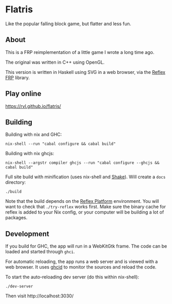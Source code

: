 # Flatris

Like the popular falling block game, but flatter and less fun.

## About

This is a FRP reimplementation of a little game I wrote a long time
ago.

The original was written in C++ using OpenGL.

This version is written in Haskell using SVG in a web browser, via the
[Reflex FRP](reflex) library.

## Play online

https://rvl.github.io/flatris/

## Building

Building with nix and GHC:

    nix-shell --run "cabal configure && cabal build"

Building with nix ghcjs:

    nix-shell --argstr compiler ghcjs --run "cabal configure --ghcjs && cabal build"

Full site build with minification (uses nix-shell
and [Shake](shake)). Will create a `docs` directory:

    ./build

Note that the build depends on the [Reflex Platform](reflex)
environment. You will want to check that `./try-reflex` works
first. Make sure the binary cache for reflex is added to your Nix
config, or your computer will be building a lot of packages.

## Development

If you build for GHC, the app will run in a WebKitGtk frame. The code
can be loaded and started through `ghci`.

For automatic reloading, the app runs a web server and is viewed with
a web browser. It uses [ghcid](ghcid) to monitor the sources and
reload the code.

To start the auto-reloading dev server (do this within nix-shell):

    ./dev-server

Then visit http://localhost:3030/

[reflex]: https://github.com/reflex-frp/reflex-platform
[shake]: http://shakebuild.com/
[ghcid]: https://github.com/ndmitchell/ghcid
[jsaddle]: https://github.com/ghcjs/jsaddle
